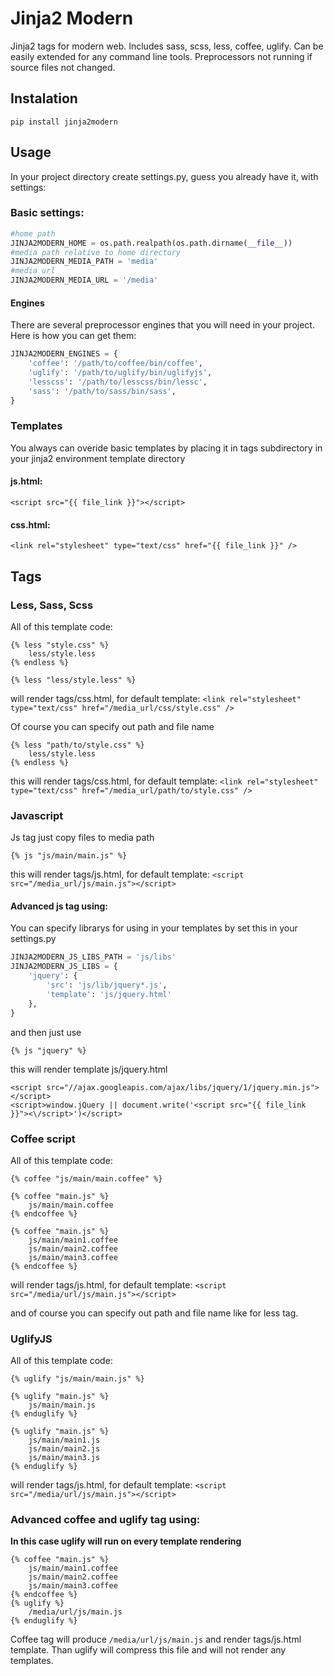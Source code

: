 # Jinja2 Modern

Jinja2 tags for modern web. Includes sass, scss, less, coffee, uglify. Can be easily extended for any command line tools.
Preprocessors not running if source files not changed.

## Instalation

```shell
pip install jinja2modern
```

## Usage

In your project directory create settings.py, guess you already have it, with settings:

### Basic settings:

```python
#home path
JINJA2MODERN_HOME = os.path.realpath(os.path.dirname(__file__))
#media path relative to home directory
JINJA2MODERN_MEDIA_PATH = 'media'
#media url
JINJA2MODERN_MEDIA_URL = '/media'
```

#### Engines

There are several preprocessor engines that you will need in your project. Here is how you can get them:

```python
JINJA2MODERN_ENGINES = {
    'coffee': '/path/to/coffee/bin/coffee',
    'uglify': '/path/to/uglify/bin/uglifyjs',
    'lesscss': '/path/to/lesscss/bin/lessc',
    'sass': '/path/to/sass/bin/sass',
}
```

### Templates

You always can overide basic templates by placing it in tags subdirectory in your jinja2 environment template directory

#### js.html:

```jinja
<script src="{{ file_link }}"></script>
```

#### css.html:

```jinja
<link rel="stylesheet" type="text/css" href="{{ file_link }}" />
```

## Tags

### Less, Sass, Scss

All of this template code:

```jinja
{% less "style.css" %}
    less/style.less
{% endless %}
```

```jinja
{% less "less/style.less" %}
```

will render tags/css.html, for default template:
`<link rel="stylesheet" type="text/css" href="/media_url/css/style.css" />`

Of course you can specify out path and file name

```jinja
{% less "path/to/style.css" %}
    less/style.less
{% endless %}
```

this will render tags/css.html, for default template:
`<link rel="stylesheet" type="text/css" href="/media_url/path/to/style.css" />`


### Javascript

Js tag just copy files to media path

```jinja
{% js "js/main/main.js" %}
```

this will render tags/js.html, for default template:
`<script src="/media_url/js/main.js"></script>`

#### Advanced js tag using:

You can specify librarys for using in your templates by set this in your settings.py

```python
JINJA2MODERN_JS_LIBS_PATH = 'js/libs'
JINJA2MODERN_JS_LIBS = {
    'jquery': {
        'src': 'js/lib/jquery*.js',
        'template': 'js/jquery.html'
    },
}
```

and then just use

```jinja
{% js "jquery" %}
```

this will render template js/jquery.html

```jinja
<script src="//ajax.googleapis.com/ajax/libs/jquery/1/jquery.min.js"></script>
<script>window.jQuery || document.write('<script src="{{ file_link }}"><\/script>')</script>
```


### Coffee script

All of this template code:

```jinja
{% coffee "js/main/main.coffee" %}
```

```jinja
{% coffee "main.js" %}
    js/main/main.coffee
{% endcoffee %}
```

```jinja
{% coffee "main.js" %}
    js/main/main1.coffee
    js/main/main2.coffee
    js/main/main3.coffee
{% endcoffee %}
```

will render tags/js.html, for default template:
`<script src="/media/url/js/main.js"></script>`

and of course you can specify out path and file name like for less tag.

### UglifyJS

All of this template code:

```jinja
{% uglify "js/main/main.js" %}
```

```jinja
{% uglify "main.js" %}
    js/main/main.js
{% enduglify %}
```

```jinja
{% uglify "main.js" %}
    js/main/main1.js
    js/main/main2.js
    js/main/main3.js
{% enduglify %}
```

will render tags/js.html, for default template:
`<script src="/media/url/js/main.js"></script>`

### Advanced coffee and uglify tag using:

__In this case uglify will run on every template rendering__

```jinja
{% coffee "main.js" %}
    js/main/main1.coffee
    js/main/main2.coffee
    js/main/main3.coffee
{% endcoffee %}
{% uglify %}
    /media/url/js/main.js
{% enduglify %}
```

Coffee tag will produce `/media/url/js/main.js` and render tags/js.html template. Than uglify will compress this file and will not render any templates.
